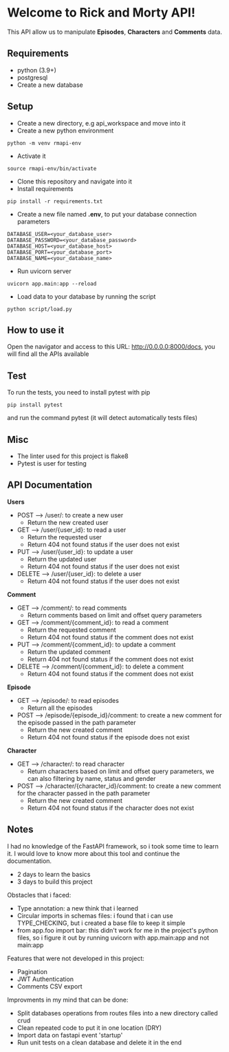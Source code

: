 # Welcome to Rick and Morty API!

This API allow us to manipulate **Episodes**, **Characters** and **Comments** data.

## Requirements
- python (3.9+)
- postgresql
- Create a new database

## Setup
- Create a new directory, e.g api_workspace and move into it
- Create a new python environment
```
python -m venv rmapi-env
```
- Activate it
```
source rmapi-env/bin/activate
```
- Clone this repository and navigate into it
- Install requirements
```
pip install -r requirements.txt
```
- Create a new file named **.env**, to put your database connection parameters
```
DATABASE_USER=<your_database_user>
DATABASE_PASSWORD=<your_database_password>
DATABASE_HOST=<your_database_host>
DATABASE_PORT=<your_database_port>
DATABASE_NAME=<your_database_name>
```
- Run uvicorn server
```
uvicorn app.main:app --reload
```
- Load data to your database by running the script
```
python script/load.py
```

## How to use it
Open the navigator and access to this URL: http://0.0.0.0:8000/docs, you will find all the APIs available

## Test
To run the tests, you need to install pytest with pip
```
pip install pytest
```
and run the command pytest (it will detect automatically tests files)

## Misc
- The linter used for this project is flake8
- Pytest is user for testing

## API Documentation
**Users**
- POST --> /user/: to create a new user
    - Return the new created user
- GET --> /user/{user_id}: to read a user
    - Return the requested user
    - Return 404 not found status if the user does not exist
- PUT --> /user/{user_id}: to update a user
    - Return the updated user
    - Return 404 not found status if the user does not exist
- DELETE --> /user/{user_id}: to delete a user
    - Return 404 not found status if the user does not exist

**Comment**
- GET --> /comment/: to read comments
    - Return comments based on limit and offset query parameters
- GET --> /comment/{comment_id}: to read a comment
    - Return the requested comment
    - Return 404 not found status if the comment does not exist
- PUT --> /comment/{comment_id}: to update a comment
    - Return the updated comment
    - Return 404 not found status if the comment does not exist
- DELETE --> /comment/{comment_id}: to delete a comment
    - Return 404 not found status if the comment does not exist

**Episode**
- GET --> /episode/: to read episodes
    - Return all the episodes
- POST --> /episode/{episode_id}/comment: to create a new comment for the episode passed in the path parameter
    - Return the new created comment
    - Return 404 not found status if the episode does not exist

**Character**
- GET --> /character/: to read character
    - Return characters based on limit and offset query parameters, we can also filtering by name, status and gender
- POST --> /character/{character_id}/comment: to create a new comment for the character passed in the path parameter
    - Return the new created comment
    - Return 404 not found status if the character does not exist

## Notes
I had no knowledge of the FastAPI framework, so i took some time to learn it. I would love to know more about this tool and continue the documentation.
- 2 days to learn the basics
- 3 days to build this project

Obstacles that i faced:
- Type annotation: a new think that i learned
- Circular imports in schemas files: i found that i can use TYPE_CHECKING, but i created a base file to keep it simple
- from app.foo import bar: this didn't work for me in the project's python files, so i figure it out by running uvicorn with app.main:app and not main:app

Features that were not developed in this project:
- Pagination
- JWT Authentication
- Comments CSV export

Improvments in my mind that can be done:
- Split databases operations from routes files into a new directory called crud
- Clean repeated code to put it in one location (DRY)
- Import data on fastapi event 'startup'
- Run unit tests on a clean database and delete it in the end